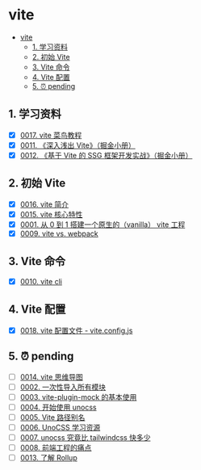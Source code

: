 # vite

<!-- region:toc -->

- [vite](#vite)
  - [1. 学习资料](#1-学习资料)
  - [2. 初始 Vite](#2-初始-vite)
  - [3. Vite 命令](#3-vite-命令)
  - [4. Vite 配置](#4-vite-配置)
  - [5. ⏰ pending](#5--pending)

<!-- endregion:toc -->

## 1. 学习资料

- [x] [0017. vite 菜鸟教程](https://github.com/tnotesjs/TNotes.vite/tree/main/notes/0017.%20vite%20%E8%8F%9C%E9%B8%9F%E6%95%99%E7%A8%8B/README.md)
- [x] [0011. 《深入浅出 Vite》（掘金小册）](https://github.com/tnotesjs/TNotes.vite/tree/main/notes/0011.%20%E3%80%8A%E6%B7%B1%E5%85%A5%E6%B5%85%E5%87%BA%20Vite%E3%80%8B%EF%BC%88%E6%8E%98%E9%87%91%E5%B0%8F%E5%86%8C%EF%BC%89/README.md)
- [x] [0012. 《基于 Vite 的 SSG 框架开发实战》（掘金小册）](https://github.com/tnotesjs/TNotes.vite/tree/main/notes/0012.%20%E3%80%8A%E5%9F%BA%E4%BA%8E%20Vite%20%E7%9A%84%20SSG%20%E6%A1%86%E6%9E%B6%E5%BC%80%E5%8F%91%E5%AE%9E%E6%88%98%E3%80%8B%EF%BC%88%E6%8E%98%E9%87%91%E5%B0%8F%E5%86%8C%EF%BC%89/README.md)

## 2. 初始 Vite

- [x] [0016. vite 简介](https://github.com/tnotesjs/TNotes.vite/tree/main/notes/0016.%20vite%20%E7%AE%80%E4%BB%8B/README.md)
- [x] [0015. vite 核心特性](https://github.com/tnotesjs/TNotes.vite/tree/main/notes/0015.%20vite%20%E6%A0%B8%E5%BF%83%E7%89%B9%E6%80%A7/README.md)
- [x] [0001. 从 0 到 1 搭建一个原生的（vanilla） vite 工程](https://github.com/tnotesjs/TNotes.vite/tree/main/notes/0001.%20%E4%BB%8E%200%20%E5%88%B0%201%20%E6%90%AD%E5%BB%BA%E4%B8%80%E4%B8%AA%E5%8E%9F%E7%94%9F%E7%9A%84%EF%BC%88vanilla%EF%BC%89%20vite%20%E5%B7%A5%E7%A8%8B/README.md)
- [x] [0009. vite vs. webpack](https://github.com/tnotesjs/TNotes.vite/tree/main/notes/0009.%20vite%20vs.%20webpack/README.md)

## 3. Vite 命令

- [x] [0010. vite cli](https://github.com/tnotesjs/TNotes.vite/tree/main/notes/0010.%20vite%20cli/README.md)

## 4. Vite 配置

- [x] [0018. vite 配置文件 - vite.config.js](https://github.com/tnotesjs/TNotes.vite/tree/main/notes/0018.%20vite%20%E9%85%8D%E7%BD%AE%E6%96%87%E4%BB%B6%20-%20vite.config.js/README.md)

## 5. ⏰ pending

- [ ] [0014. vite 思维导图](https://github.com/tnotesjs/TNotes.vite/tree/main/notes/0014.%20vite%20%E6%80%9D%E7%BB%B4%E5%AF%BC%E5%9B%BE/README.md)
- [ ] [0002. 一次性导入所有模块](https://github.com/tnotesjs/TNotes.vite/tree/main/notes/0002.%20%E4%B8%80%E6%AC%A1%E6%80%A7%E5%AF%BC%E5%85%A5%E6%89%80%E6%9C%89%E6%A8%A1%E5%9D%97/README.md)
- [ ] [0003. vite-plugin-mock 的基本使用](https://github.com/tnotesjs/TNotes.vite/tree/main/notes/0003.%20vite-plugin-mock%20%E7%9A%84%E5%9F%BA%E6%9C%AC%E4%BD%BF%E7%94%A8/README.md)
- [ ] [0004. 开始使用 unocss](https://github.com/tnotesjs/TNotes.vite/tree/main/notes/0004.%20%E5%BC%80%E5%A7%8B%E4%BD%BF%E7%94%A8%20unocss/README.md)
- [ ] [0005. Vite 路径别名](https://github.com/tnotesjs/TNotes.vite/tree/main/notes/0005.%20Vite%20%E8%B7%AF%E5%BE%84%E5%88%AB%E5%90%8D/README.md)
- [ ] [0006. UnoCSS 学习资源](https://github.com/tnotesjs/TNotes.vite/tree/main/notes/0006.%20UnoCSS%20%E5%AD%A6%E4%B9%A0%E8%B5%84%E6%BA%90/README.md)
- [ ] [0007. unocss 究竟比 tailwindcss 快多少](https://github.com/tnotesjs/TNotes.vite/tree/main/notes/0007.%20unocss%20%E7%A9%B6%E7%AB%9F%E6%AF%94%20tailwindcss%20%E5%BF%AB%E5%A4%9A%E5%B0%91/README.md)
- [ ] [0008. 前端工程的痛点](https://github.com/tnotesjs/TNotes.vite/tree/main/notes/0008.%20%E5%89%8D%E7%AB%AF%E5%B7%A5%E7%A8%8B%E7%9A%84%E7%97%9B%E7%82%B9/README.md)
- [ ] [0013. 了解 Rollup](https://github.com/tnotesjs/TNotes.vite/tree/main/notes/0013.%20%E4%BA%86%E8%A7%A3%20Rollup/README.md)
